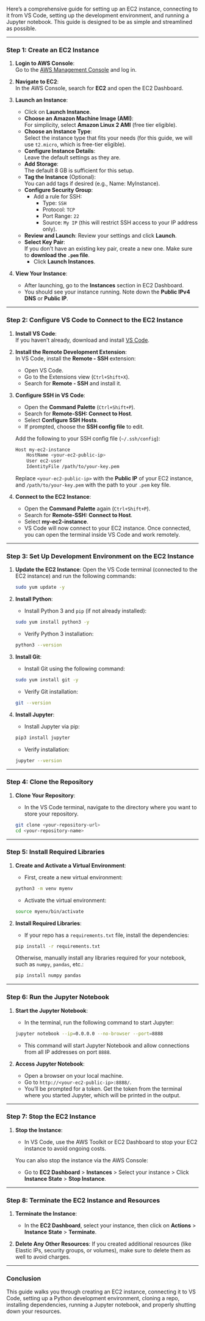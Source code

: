 Here’s a comprehensive guide for setting up an EC2 instance, connecting to it from VS Code, setting up the development environment, and running a Jupyter notebook. This guide is designed to be as simple and streamlined as possible.

---

### **Step 1: Create an EC2 Instance**

1. **Login to AWS Console**:  
   Go to the [AWS Management Console](https://aws.amazon.com/console/) and log in.

2. **Navigate to EC2**:  
   In the AWS Console, search for **EC2** and open the EC2 Dashboard.

3. **Launch an Instance**:
   - Click on **Launch Instance**.
   - **Choose an Amazon Machine Image (AMI)**:  
     For simplicity, select **Amazon Linux 2 AMI** (free tier eligible).
   - **Choose an Instance Type**:  
     Select the instance type that fits your needs (for this guide, we will use `t2.micro`, which is free-tier eligible).
   - **Configure Instance Details**:  
     Leave the default settings as they are.
   - **Add Storage**:  
     The default 8 GB is sufficient for this setup.
   - **Tag the Instance** (Optional):  
     You can add tags if desired (e.g., Name: MyInstance).
   - **Configure Security Group**:  
     - Add a rule for SSH:  
       - Type: `SSH`  
       - Protocol: `TCP`  
       - Port Range: `22`  
       - Source: `My IP` (this will restrict SSH access to your IP address only).
   - **Review and Launch**:
     Review your settings and click **Launch**.
   - **Select Key Pair**:  
     If you don't have an existing key pair, create a new one. Make sure to **download the `.pem` file**.
     - Click **Launch Instances**.

4. **View Your Instance**:
   - After launching, go to the **Instances** section in EC2 Dashboard.
   - You should see your instance running. Note down the **Public IPv4 DNS** or **Public IP**.

---

### **Step 2: Configure VS Code to Connect to the EC2 Instance**

1. **Install VS Code**:  
   If you haven’t already, download and install [VS Code](https://code.visualstudio.com/).

2. **Install the Remote Development Extension**:  
   In VS Code, install the **Remote - SSH** extension:
   - Open VS Code.
   - Go to the Extensions view (`Ctrl+Shift+X`).
   - Search for **Remote - SSH** and install it.

3. **Configure SSH in VS Code**:
   - Open the **Command Palette** (`Ctrl+Shift+P`).
   - Search for **Remote-SSH: Connect to Host**.
   - Select **Configure SSH Hosts**.
   - If prompted, choose the **SSH config file** to edit.
   
   Add the following to your SSH config file (`~/.ssh/config`):

   ```bash
   Host my-ec2-instance
       HostName <your-ec2-public-ip>
       User ec2-user
       IdentityFile /path/to/your-key.pem
   ```

   Replace `<your-ec2-public-ip>` with the **Public IP** of your EC2 instance, and `/path/to/your-key.pem` with the path to your `.pem` key file.

4. **Connect to the EC2 Instance**:
   - Open the **Command Palette** again (`Ctrl+Shift+P`).
   - Search for **Remote-SSH: Connect to Host**.
   - Select **my-ec2-instance**.
   - VS Code will now connect to your EC2 instance. Once connected, you can open the terminal inside VS Code and work remotely.

---

### **Step 3: Set Up Development Environment on the EC2 Instance**

1. **Update the EC2 Instance**:
   Open the VS Code terminal (connected to the EC2 instance) and run the following commands:

   ```bash
   sudo yum update -y
   ```

2. **Install Python**:
   - Install Python 3 and `pip` (if not already installed):
   
   ```bash
   sudo yum install python3 -y
   ```

   - Verify Python 3 installation:

   ```bash
   python3 --version
   ```

3. **Install Git**:
   - Install Git using the following command:

   ```bash
   sudo yum install git -y
   ```

   - Verify Git installation:

   ```bash
   git --version
   ```

4. **Install Jupyter**:
   - Install Jupyter via pip:

   ```bash
   pip3 install jupyter
   ```

   - Verify installation:

   ```bash
   jupyter --version
   ```

---

### **Step 4: Clone the Repository**

1. **Clone Your Repository**:
   - In the VS Code terminal, navigate to the directory where you want to store your repository.
   
   ```bash
   git clone <your-repository-url>
   cd <your-repository-name>
   ```

---

### **Step 5: Install Required Libraries**

1. **Create and Activate a Virtual Environment**:
   - First, create a new virtual environment:

   ```bash
   python3 -m venv myenv
   ```

   - Activate the virtual environment:

   ```bash
   source myenv/bin/activate
   ```

2. **Install Required Libraries**:
   - If your repo has a `requirements.txt` file, install the dependencies:

   ```bash
   pip install -r requirements.txt
   ```

   Otherwise, manually install any libraries required for your notebook, such as `numpy`, `pandas`, etc.:

   ```bash
   pip install numpy pandas
   ```

---

### **Step 6: Run the Jupyter Notebook**

1. **Start the Jupyter Notebook**:
   - In the terminal, run the following command to start Jupyter:

   ```bash
   jupyter notebook --ip=0.0.0.0 --no-browser --port=8888
   ```

   - This command will start Jupyter Notebook and allow connections from all IP addresses on port `8888`.

2. **Access Jupyter Notebook**:
   - Open a browser on your local machine.
   - Go to `http://<your-ec2-public-ip>:8888/`.
   - You’ll be prompted for a token. Get the token from the terminal where you started Jupyter, which will be printed in the output.

---

### **Step 7: Stop the EC2 Instance**

1. **Stop the Instance**:
   - In VS Code, use the AWS Toolkit or EC2 Dashboard to stop your EC2 instance to avoid ongoing costs.
   
   You can also stop the instance via the AWS Console:
   - Go to **EC2 Dashboard** > **Instances** > Select your instance > Click **Instance State** > **Stop Instance**.

---

### **Step 8: Terminate the EC2 Instance and Resources**

1. **Terminate the Instance**:
   - In the **EC2 Dashboard**, select your instance, then click on **Actions** > **Instance State** > **Terminate**.

2. **Delete Any Other Resources**:
   If you created additional resources (like Elastic IPs, security groups, or volumes), make sure to delete them as well to avoid charges.

---

### **Conclusion**

This guide walks you through creating an EC2 instance, connecting it to VS Code, setting up a Python development environment, cloning a repo, installing dependencies, running a Jupyter notebook, and properly shutting down your resources.